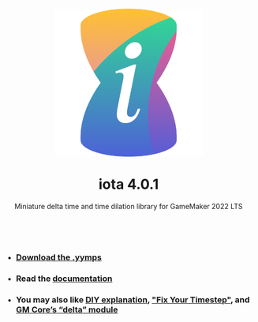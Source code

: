 <p align="center"><img src="https://raw.githubusercontent.com/JujuAdams/iota/master/LOGO.png" style="display:block; margin:auto; width:300px"></p>
<h1 align="center">iota 4.0.1</h1>

<p align="center">Miniature delta time and time dilation library for GameMaker 2022 LTS</p>

&nbsp;

&nbsp;

- ### [Download the .yymps](https://github.com/JujuAdams/iota/releases/)
- ### Read the [documentation](http://jujuadams.github.io/iota)
- ### You may also like [DIY explanation](https://csanyk.com/2018/08/gamemaker-tutorial-delta-time/), ["Fix Your Timestep"](https://github.com/GameMakerDiscord/fix-your-timestep), and [GM Core’s “delta” module](https://github.com/gm-core/delta)
